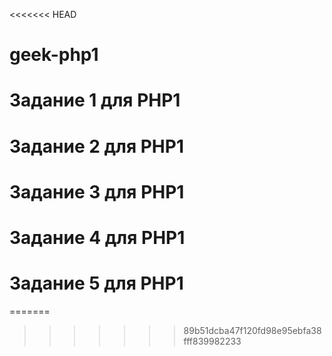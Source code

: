 <<<<<<< HEAD
# geek-php1
# Задание 1 для PHP1 

# Задание 2 для PHP1

# Задание 3 для PHP1

# Задание 4 для PHP1

# Задание 5 для PHP1
=======
>>>>>>> 89b51dcba47f120fd98e95ebfa38fff839982233
